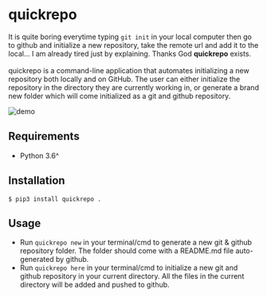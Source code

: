# quickrepo
It is quite boring everytime typing `git init` in your local computer then go to github and initialize a new repository, take the remote url and add it to the local... I am already tired just by explaining. Thanks God **quickrepo** exists. <br/>
<br/>quickrepo is a command-line application that automates initializing a new repository both locally and on GitHub. The user can either initialize the repository in the directory they are currently working in, or generate a brand new folder which will come initialized as a git and github repository.

<img src="/demo.gif" alt="demo">

## Requirements
- Python 3.6^
## Installation
```
$ pip3 install quickrepo .
```
## Usage
- Run `quickrepo new` in your terminal/cmd to generate a new git & github repository folder. The folder should come with a README.md file auto-generated by github. <br/>
- Run `quickrepo here` in your terminal/cmd to initialize a new git and github repository in your current directory. All the files in the current directory will be added and pushed to github.
